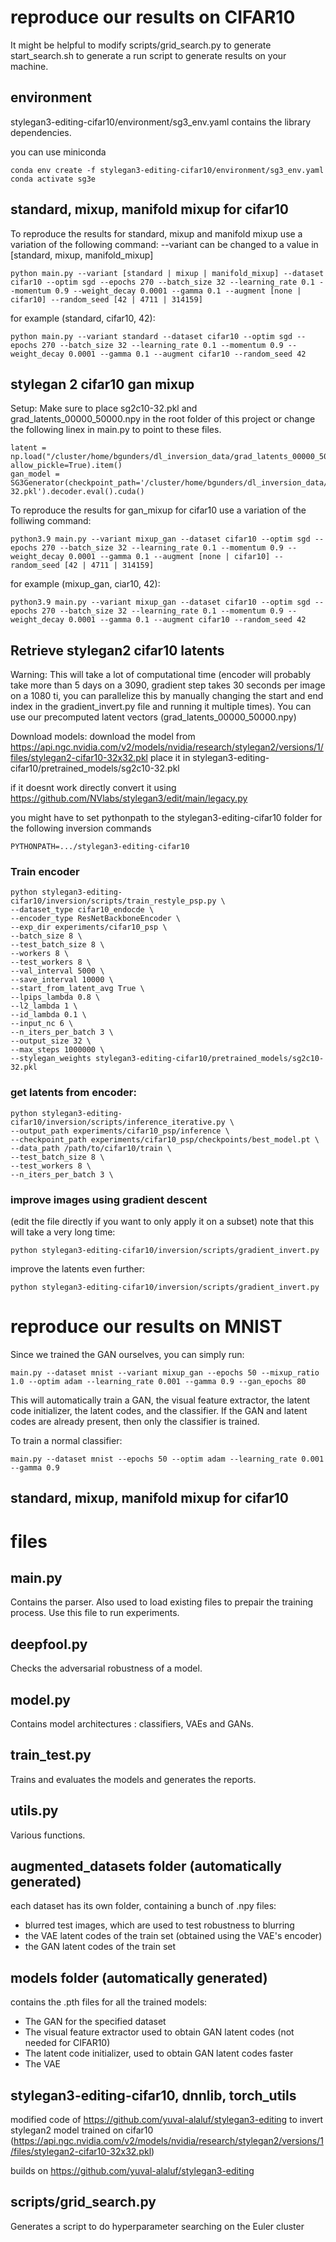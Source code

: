 # reproduce our results on CIFAR10
It might be helpful to modify scripts/grid_search.py to generate start_search.sh to generate a run script to generate results on your machine.
## environment
stylegan3-editing-cifar10/environment/sg3_env.yaml contains the library dependencies.

you can use miniconda
```
conda env create -f stylegan3-editing-cifar10/environment/sg3_env.yaml
conda activate sg3e
```

## standard, mixup, manifold mixup for cifar10

To reproduce the results for standard, mixup and manifold mixup use a variation of the following command:
--variant can be changed to a value in [standard, mixup, manifold_mixup]

```
python main.py --variant [standard | mixup | manifold_mixup] --dataset cifar10 --optim sgd --epochs 270 --batch_size 32 --learning_rate 0.1 --momentum 0.9 --weight_decay 0.0001 --gamma 0.1 --augment [none | cifar10] --random_seed [42 | 4711 | 314159]
```

for example (standard, cifar10, 42):
```
python main.py --variant standard --dataset cifar10 --optim sgd --epochs 270 --batch_size 32 --learning_rate 0.1 --momentum 0.9 --weight_decay 0.0001 --gamma 0.1 --augment cifar10 --random_seed 42
```

## stylegan 2 cifar10 gan mixup
Setup:
Make sure to place sg2c10-32.pkl and grad_latents_00000_50000.npy in the root folder of this project or change the following linex in main.py to point to these files.
```
latent = np.load("/cluster/home/bgunders/dl_inversion_data/grad_latents_00000_50000.npy", allow_pickle=True).item()
gan_model = SG3Generator(checkpoint_path='/cluster/home/bgunders/dl_inversion_data/sg2c10-32.pkl').decoder.eval().cuda()
```

To reproduce the results for gan_mixup for cifar10 use a variation of the folliwing command:
```
python3.9 main.py --variant mixup_gan --dataset cifar10 --optim sgd --epochs 270 --batch_size 32 --learning_rate 0.1 --momentum 0.9 --weight_decay 0.0001 --gamma 0.1 --augment [none | cifar10] --random_seed [42 | 4711 | 314159]
```
for example (mixup_gan, ciar10, 42):
```
python3.9 main.py --variant mixup_gan --dataset cifar10 --optim sgd --epochs 270 --batch_size 32 --learning_rate 0.1 --momentum 0.9 --weight_decay 0.0001 --gamma 0.1 --augment cifar10 --random_seed 42
```

## Retrieve stylegan2 cifar10 latents
Warning: This will take a lot of computational time (encoder will probably take more than 5 days on a 3090, gradient step takes 30 seconds per image on a 1080 ti, you can parallelize this by manually changing the start and end index in the gradient_invert.py file and running it multiple times). You can use our precomputed latent vectors (grad_latents_00000_50000.npy)

Download models:
download the model from https://api.ngc.nvidia.com/v2/models/nvidia/research/stylegan2/versions/1/files/stylegan2-cifar10-32x32.pkl
place it in stylegan3-editing-cifar10/pretrained_models/sg2c10-32.pkl

if it doesnt work directly convert it using https://github.com/NVlabs/stylegan3/edit/main/legacy.py

you might have to set pythonpath to the stylegan3-editing-cifar10 folder for the following inversion commands
```
PYTHONPATH=.../stylegan3-editing-cifar10
```

### Train encoder
```
python stylegan3-editing-cifar10/inversion/scripts/train_restyle_psp.py \
--dataset_type cifar10_endocde \
--encoder_type ResNetBackboneEncoder \
--exp_dir experiments/cifar10_psp \
--batch_size 8 \
--test_batch_size 8 \
--workers 8 \
--test_workers 8 \
--val_interval 5000 \
--save_interval 10000 \
--start_from_latent_avg True \
--lpips_lambda 0.8 \
--l2_lambda 1 \
--id_lambda 0.1 \
--input_nc 6 \
--n_iters_per_batch 3 \
--output_size 32 \
--max_steps 1000000 \
--stylegan_weights stylegan3-editing-cifar10/pretrained_models/sg2c10-32.pkl
```

### get latents from encoder:
```
python stylegan3-editing-cifar10/inversion/scripts/inference_iterative.py \
--output_path experiments/cifar10_psp/inference \
--checkpoint_path experiments/cifar10_psp/checkpoints/best_model.pt \
--data_path /path/to/cifar10/train \
--test_batch_size 8 \
--test_workers 8 \
--n_iters_per_batch 3 \
```

### improve images using gradient descent
(edit the file directly if you want to only apply it on a subset) note that this will take a very long time:
```
python stylegan3-editing-cifar10/inversion/scripts/gradient_invert.py
```
improve the latents even further:
```
python stylegan3-editing-cifar10/inversion/scripts/gradient_invert.py
```

# reproduce our results on MNIST
Since we trained the GAN ourselves, you can simply run:
```
main.py --dataset mnist --variant mixup_gan --epochs 50 --mixup_ratio 1.0 --optim adam --learning_rate 0.001 --gamma 0.9 --gan_epochs 80
```
This will automatically train a GAN, the visual feature extractor, the latent code initializer, the latent codes, and the classifier. If the GAN and latent codes are already present, then only the classifier is trained.

To train a normal classifier:
```
main.py --dataset mnist --epochs 50 --optim adam --learning_rate 0.001 --gamma 0.9
```


## standard, mixup, manifold mixup for cifar10


# files

## main.py
Contains the parser. Also used to load existing files to prepair the training process. Use this file to run experiments.

## deepfool.py
Checks the adversarial robustness of a model.

## model.py
Contains model architectures : classifiers, VAEs and GANs.

## train_test.py
Trains and evaluates the models and generates the reports.

## utils.py
Various functions.

## augmented_datasets folder (automatically generated)
each dataset has its own folder, containing a bunch of .npy files:
- blurred test images, which are used to test robustness to blurring
- the VAE latent codes of the train set (obtained using the VAE's encoder)
- the GAN latent codes of the train set

## models folder (automatically generated)
contains the .pth files for all the trained models:
- The GAN for the specified dataset
- The visual feature extractor used to obtain GAN latent codes (not needed for CIFAR10)
- The latent code initializer, used to obtain GAN latent codes faster
- The VAE

## stylegan3-editing-cifar10, dnnlib, torch_utils

modified code of https://github.com/yuval-alaluf/stylegan3-editing to invert stylegan2 model trained on cifar10 (https://api.ngc.nvidia.com/v2/models/nvidia/research/stylegan2/versions/1/files/stylegan2-cifar10-32x32.pkl)

builds on https://github.com/yuval-alaluf/stylegan3-editing

## scripts/grid_search.py

Generates a script to do hyperparameter searching on the Euler cluster

